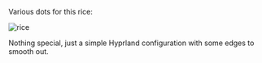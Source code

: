 Various dots for this rice:

![rice](https://github.com/geesemain7/dotfiles/assets/128736368/764858cc-123d-4476-a59a-5639ce80183f)

Nothing special, just a simple Hyprland configuration with some edges to smooth out.
